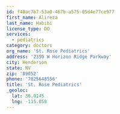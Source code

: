 ```yaml
---
id: f40ac7b7-53a0-467b-a575-05d4e77ce977
first_name: Alireza
last_name: Habibi
license_type: DO
services:
  - pediatrics
category: doctors
org_name: 'St. Rose Pediatrics'
address: '2350 W Horizon Ridge Parkway'
city: Henderson
state: NV
zip: '89052'
phone: '7025648556'
title: 'St. Rose Pediatrics'
_geoloc:
  lat: 36.0145
  lng: -115.058
---
```

